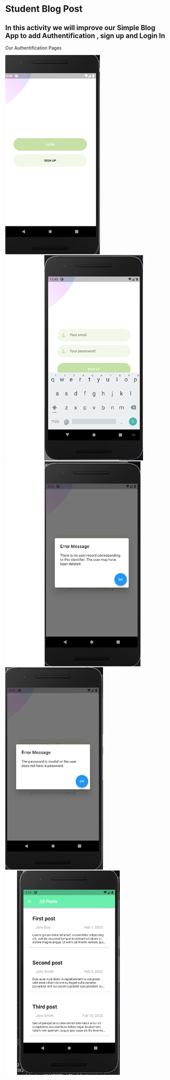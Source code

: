 # Student Blog Post

In this activity we will improve our Simple Blog App to add Authentification , sign up and Login In
---
Our Authentification Pages

<div>
   <img src="https://github.com/WahomeKezia/Assets/blob/main/home.png" />
   <img src="https://github.com/WahomeKezia/Assets/blob/main/Credentials.png"/>
  <img src="https://github.com/WahomeKezia/Assets/blob/main/ErrorLogin.png" />
  <img src="https://github.com/WahomeKezia/Assets/blob/main/InvalidCredentials.png"/>
  <img src="https://github.com/WahomeKezia/Assets/blob/main/Homepage.png" /> 
    <style>
            
img.resize{
    width:256px;
    height: 256px;
}
            
            </style>
</div>
